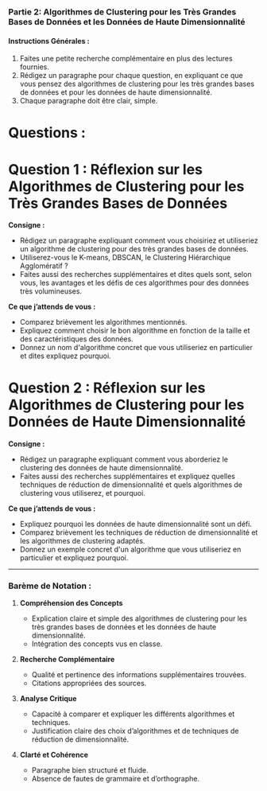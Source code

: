
### Partie 2: Algorithmes de Clustering pour les Très Grandes Bases de Données et les Données de Haute Dimensionnalité

#### Instructions Générales :
1. Faites une petite recherche complémentaire en plus des lectures fournies.
2. Rédigez un paragraphe pour chaque question, en expliquant ce que vous pensez des algorithmes de clustering pour les très grandes bases de données et pour les données de haute dimensionnalité.
3. Chaque paragraphe doit être clair, simple.


# Questions :

# Question 1 : Réflexion sur les Algorithmes de Clustering pour les Très Grandes Bases de Données

**Consigne :**
- Rédigez un paragraphe expliquant comment vous choisiriez et utiliseriez un algorithme de clustering pour des très grandes bases de données. 
- Utiliserez-vous le K-means, DBSCAN, le Clustering Hiérarchique Agglomératif ?
- Faites aussi des recherches supplémentaires et dites quels sont, selon vous, les avantages et les défis de ces algorithmes pour des données très volumineuses.

**Ce que j’attends de vous :**
- Comparez brièvement les algorithmes mentionnés.
- Expliquez comment choisir le bon algorithme en fonction de la taille et des caractéristiques des données.
- Donnez un nom d'algorithme concret que vous utiliseriez en particulier et dites expliquez pourquoi.

# Question 2 : Réflexion sur les Algorithmes de Clustering pour les Données de Haute Dimensionnalité

**Consigne :**
- Rédigez un paragraphe expliquant comment vous aborderiez le clustering des données de haute dimensionnalité. 
- Faites aussi des recherches supplémentaires et expliquez quelles techniques de réduction de dimensionnalité et quels algorithmes de clustering vous utiliserez, et pourquoi.

**Ce que j’attends de vous :**
- Expliquez pourquoi les données de haute dimensionnalité sont un défi.
- Comparez brièvement les techniques de réduction de dimensionnalité et les algorithmes de clustering adaptés.
- Donnez un exemple concret d'un algorithme que vous utiliseriez en particulier et expliquez pourquoi.

---

### Barème de Notation :
1. **Compréhension des Concepts**
   - Explication claire et simple des algorithmes de clustering pour les très grandes bases de données et les données de haute dimensionnalité.
   - Intégration des concepts vus en classe.

2. **Recherche Complémentaire**
   - Qualité et pertinence des informations supplémentaires trouvées.
   - Citations appropriées des sources.

3. **Analyse Critique**
   - Capacité à comparer et expliquer les différents algorithmes et techniques.
   - Justification claire des choix d’algorithmes et de techniques de réduction de dimensionnalité.

4. **Clarté et Cohérence**
   - Paragraphe bien structuré et fluide.
   - Absence de fautes de grammaire et d’orthographe.
